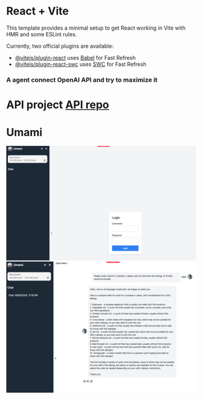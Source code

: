 # React + Vite

This template provides a minimal setup to get React working in Vite with HMR and some ESLint rules.

Currently, two official plugins are available:

- [@vitejs/plugin-react](https://github.com/vitejs/vite-plugin-react/blob/main/packages/plugin-react/README.md) uses [Babel](https://babeljs.io/) for Fast Refresh
- [@vitejs/plugin-react-swc](https://github.com/vitejs/vite-plugin-react-swc) uses [SWC](https://swc.rs/) for Fast Refresh


### A agent connect OpenAI API and try to maximize it
# API project [API repo](https://github.com/williammw/agdoc)



# Umami 

![Image 1](images/1.png)
![Image 2](images/2.png)
